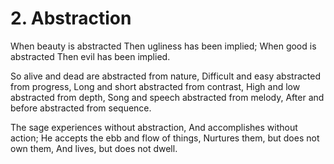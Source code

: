 # 2. Abstraction

When beauty is abstracted
Then ugliness has been implied;
When good is abstracted
Then evil has been implied.

So alive and dead are abstracted from nature,
Difficult and easy abstracted from progress,
Long and short abstracted from contrast,
High and low abstracted from depth,
Song and speech abstracted from melody,
After and before abstracted from sequence.

The sage experiences without abstraction,
And accomplishes without action;
He accepts the ebb and flow of things,
Nurtures them, but does not own them,
And lives, but does not dwell.

